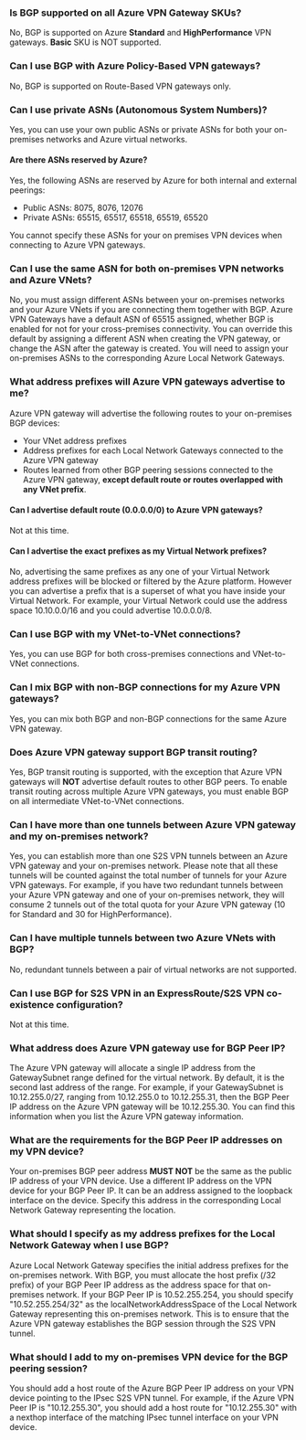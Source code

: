 ### <a name="is-bgp-supported-on-all-azure-vpn-gateway-skus"></a>Is BGP supported on all Azure VPN Gateway SKUs?

No, BGP is supported on Azure **Standard** and **HighPerformance** VPN gateways. **Basic** SKU is NOT supported.

### <a name="can-i-use-bgp-with-azure-policy-based-vpn-gateways"></a>Can I use BGP with Azure Policy-Based VPN gateways?

No, BGP is supported on Route-Based VPN gateways only.

### <a name="can-i-use-private-asns-autonomous-system-numbers"></a>Can I use private ASNs (Autonomous System Numbers)?

Yes, you can use your own public ASNs or private ASNs for both your on-premises networks and Azure virtual networks.

#### <a name="are-there-asns-reserved-by-azure"></a>Are there ASNs reserved by Azure?

Yes, the following ASNs are reserved by Azure for both internal and external peerings:

- Public ASNs: 8075, 8076, 12076
- Private ASNs: 65515, 65517, 65518, 65519, 65520

You cannot specify these ASNs for your on premises VPN devices when connecting to Azure VPN gateways.

### <a name="can-i-use-the-same-asn-for-both-on-premises-vpn-networks-and-azure-vnets"></a>Can I use the same ASN for both on-premises VPN networks and Azure VNets?

No, you must assign different ASNs between your on-premises networks and your Azure VNets if you are connecting them together with BGP. Azure VPN Gateways have a default ASN of 65515 assigned, whether BGP is enabled for not for your cross-premises connectivity. You can override this default by assigning a different ASN when creating the VPN gateway, or change the ASN after the gateway is created. You will need to assign your on-premises ASNs to the corresponding Azure Local Network Gateways.

### <a name="what-address-prefixes-will-azure-vpn-gateways-advertise-to-me"></a>What address prefixes will Azure VPN gateways advertise to me?

Azure VPN gateway will advertise the following routes to your on-premises BGP devices:

- Your VNet address prefixes
- Address prefixes for each Local Network Gateways connected to the Azure VPN gateway
- Routes learned from other BGP peering sessions connected to the Azure VPN gateway, **except default route or routes overlapped with any VNet prefix**.

#### <a name="can-i-advertise-default-route-00000-to-azure-vpn-gateways"></a>Can I advertise default route (0.0.0.0/0) to Azure VPN gateways?

Not at this time.

#### <a name="can-i-advertise-the-exact-prefixes-as-my-virtual-network-prefixes"></a>Can I advertise the exact prefixes as my Virtual Network prefixes?

No, advertising the same prefixes as any one of your Virtual Network address prefixes will be blocked or filtered by the Azure platform. However you can advertise a prefix that is a superset of what you have inside your Virtual Network. For example, your Virtual Network could use the address space 10.10.0.0/16 and you could advertise 10.0.0.0/8.

### <a name="can-i-use-bgp-with-my-vnet-to-vnet-connections"></a>Can I use BGP with my VNet-to-VNet connections?

Yes, you can use BGP for both cross-premises connections and VNet-to-VNet connections.

### <a name="can-i-mix-bgp-with-non-bgp-connections-for-my-azure-vpn-gateways"></a>Can I mix BGP with non-BGP connections for my Azure VPN gateways?

Yes, you can mix both BGP and non-BGP connections for the same Azure VPN gateway.

### <a name="does-azure-vpn-gateway-support-bgp-transit-routing"></a>Does Azure VPN gateway support BGP transit routing?

Yes, BGP transit routing is supported, with the exception that Azure VPN gateways will **NOT** advertise default routes to other BGP peers. To enable transit routing across multiple Azure VPN gateways, you must enable BGP on all intermediate VNet-to-VNet connections.

### <a name="can-i-have-more-than-one-tunnels-between-azure-vpn-gateway-and-my-on-premises-network"></a>Can I have more than one tunnels between Azure VPN gateway and my on-premises network?

Yes, you can establish more than one S2S VPN tunnels between an Azure VPN gateway and your on-premises network. Please note that all these tunnels will be counted against the total number of tunnels for your Azure VPN gateways. For example, if you have two redundant tunnels between your Azure VPN gateway and one of your on-premises network, they will consume 2 tunnels out of the total quota for your Azure VPN gateway (10 for Standard and 30 for HighPerformance).

### <a name="can-i-have-multiple-tunnels-between-two-azure-vnets-with-bgp"></a>Can I have multiple tunnels between two Azure VNets with BGP?

No, redundant tunnels between a pair of virtual networks are not supported.

### <a name="can-i-use-bgp-for-s2s-vpn-in-an-expressroutes2s-vpn-co-existence-configuration"></a>Can I use BGP for S2S VPN in an ExpressRoute/S2S VPN co-existence configuration?

Not at this time.

### <a name="what-address-does-azure-vpn-gateway-use-for-bgp-peer-ip"></a>What address does Azure VPN gateway use for BGP Peer IP?

The Azure VPN gateway will allocate a single IP address from the GatewaySubnet range defined for the virtual network. By default, it is the second last address of the range. For example, if your GatewaySubnet is 10.12.255.0/27, ranging from 10.12.255.0 to 10.12.255.31, then the BGP Peer IP address on the Azure VPN gateway will be 10.12.255.30. You can find this information when you list the Azure VPN gateway information.

### <a name="what-are-the-requirements-for-the-bgp-peer-ip-addresses-on-my-vpn-device"></a>What are the requirements for the BGP Peer IP addresses on my VPN device?

Your on-premises BGP peer address **MUST NOT** be the same as the public IP address of your VPN device. Use a different IP address on the VPN device for your BGP Peer IP. It can be an address assigned to the loopback interface on the device. Specify this address in the corresponding Local Network Gateway representing the location.

### <a name="what-should-i-specify-as-my-address-prefixes-for-the-local-network-gateway-when-i-use-bgp"></a>What should I specify as my address prefixes for the Local Network Gateway when I use BGP?

Azure Local Network Gateway specifies the initial address prefixes for the on-premises network. With BGP, you must allocate the host prefix (/32 prefix) of your BGP Peer IP address as the address space for that on-premises network. If your BGP Peer IP is 10.52.255.254, you should specify "10.52.255.254/32" as the localNetworkAddressSpace of the Local Network Gateway representing this on-premises network. This is to ensure that the Azure VPN gateway establishes the BGP session through the S2S VPN tunnel.

### <a name="what-should-i-add-to-my-on-premises-vpn-device-for-the-bgp-peering-session"></a>What should I add to my on-premises VPN device for the BGP peering session?

You should add a host route of the Azure BGP Peer IP address on your VPN device pointing to the IPsec S2S VPN tunnel. For example, if the Azure VPN Peer IP is "10.12.255.30", you should add a host route for "10.12.255.30" with a nexthop interface of the matching IPsec tunnel interface on your VPN device.
